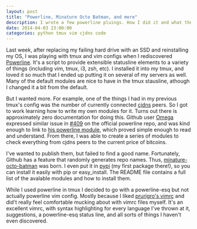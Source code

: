 ```yaml
---
layout: post
title: "Powerline, Minature Octo Batman, and more"
description: I wrote a few powerline pluings. How I did it and what they are
date: 2014-04-03 23:00:00
categories: python tmux vim cjdns code
---
```

Last week, after replacing my failing hard drive with an SSD and reinstalling
my OS, I was playing with tmux and vim configs when I rediscovered
[Powerline](https://github.com/Lokaltog/powerline). It's a script to provide
extensible statusline elements to a variety of things (including vim, tmux, i3,
zsh, etc). I installed it into my tmux, and loved it so much that I ended up
putting it on several of my servers as well. Many of the default modules are
nice to have in the tmux stausline, athough I changed it a bit from the
default.

But I wanted more. For example, one of the things I had in my previous
tmux's config was the number of currently connected
[cjdns](https://github.com/cjdelisle/cjdns) peers. So I got to work learning
how to write my own modules for it. Turns out there is approximately zero
documentation for doing this. Github user [Omega](https://github.com/omega)
expressed similar issue in
[#409](https://github.com/Lokaltog/powerline/issues/409) on the official
powerline repo, and was kind enough to link to [his powerline
module](https://github.com/omega/powerlinex-segment-plenv), which proved simple
enough to read and understand. From there, I was able to create a series of
modules to check everything from cjdns peers to the current price of bitcoins.

I've wanted to publish them, but failed to find a good name. Fortunately,
Github has a feature that randomly generates repo names. Thus,
[minature-octo-batman](https://github.com/thefinn93/minature-octo-batman) was
born. I even put it in [pypi](https://pypi.python.org/pypi/miniatureOctoBatman)
(my first package there!), so you can install it easily with pip or
easy_install. The README file contains a full list of the avalable modules and
how to install them.

While I used powerline in tmux I decided to go with a powerline-esq but not
actually powerline vim config. Mostly because I liked [prurigro's
vimrc](https://github.com/prurigro/darkcloud-vimconfig) and did't really feel
comfortable mucking about with vimrc files myself. It's an excellent vimrc,
with syntax highlighting for every language I've thrown at it, suggestions,
a powerline-esq status line, and all sorts of things I haven't even discovered.
